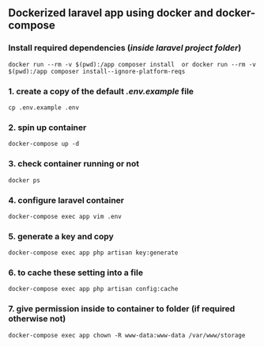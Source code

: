 ## Dockerized laravel app using docker and docker-compose

### Install required dependencies (*inside laravel project folder*)

``docker run --rm -v $(pwd):/app composer install  or docker run --rm -v $(pwd):/app composer install--ignore-platform-reqs`` 

### 1. create a copy of the default *.env.example* file

``cp .env.example .env``

### 2. spin up container

``docker-compose up -d``

### 3. check container running or not 

``docker ps``

### 4. configure laravel container 

``docker-compose exec app vim .env``

### 5. generate a key and copy 

``docker-compose exec app php artisan key:generate``

### 6. to cache these setting into a file

``docker-compose exec app php artisan config:cache``

### 7. give permission inside to container to folder (if required otherwise not)

``docker-compose exec app chown -R www-data:www-data /var/www/storage``

